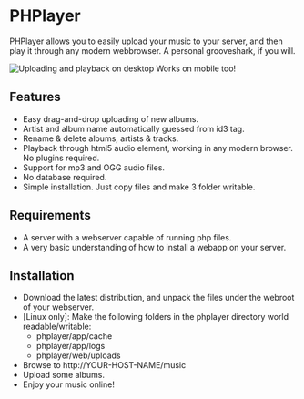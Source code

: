 PHPlayer
========

PHPlayer allows you to easily upload your music to your server, and then play it through any modern webbrowser.
A personal grooveshark, if you will.

![Uploading and playback on desktop Works on mobile too!](https://raw.github.com/Epskampie/PHPlayer/master/docs/img/screengrabs.png)

Features
--------

* Easy drag-and-drop uploading of new albums.
* Artist and album name automatically guessed from id3 tag.
* Rename & delete albums, artists & tracks.
* Playback through html5 audio element, working in any modern browser. No plugins required.
* Support for mp3 and OGG audio files.
* No database required.
* Simple installation. Just copy files and make 3 folder writable.

Requirements
------------

* A server with a webserver capable of running php files.
* A very basic understanding of how to install a webapp on your server.

Installation
------------

* Download the latest distribution, and unpack the files under the webroot of your webserver.
* [Linux only]: Make the following folders in the phplayer directory world readable/writable:
    * phplayer/app/cache
    * phplayer/app/logs
    * phplayer/web/uploads
* Browse to http://YOUR-HOST-NAME/music
* Upload some albums.
* Enjoy your music online!